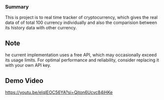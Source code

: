 ### Summary
This is project is to real time tracker of cryptocurrency, which gives the real data of of total 100 currency individually and also the comparision between its history data with other currency.

## Note
he current implementation uses a free API, which may occasionally exceed its usage limits. For optimal performance and reliability, consider replacing it with your own API key.

## Demo Video
https://youtu.be/eIqlEOC56YA?si=Qjton6Ucvc84iHKe


